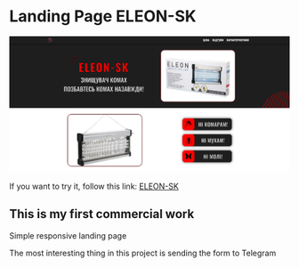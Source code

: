 # Landing Page ELEON-SK

![alt text](./src/img/preview.png)

If you  want to try it,  follow this link: [ELEON-SK](https://eleonsk.store/)

## This is my  first commercial work

Simple responsive landing page

The most interesting thing in this project is sending the form to Telegram
